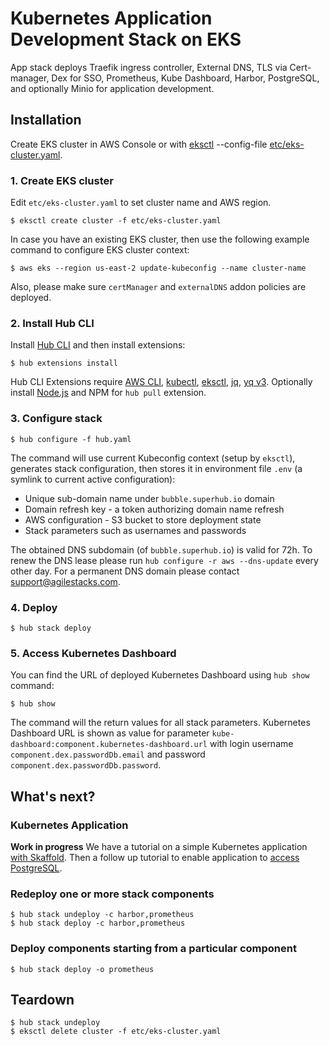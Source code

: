 # Kubernetes Application Development Stack on EKS

App stack deploys Traefik ingress controller, External DNS, TLS via Cert-manager, Dex for SSO, Prometheus, Kube Dashboard, Harbor, PostgreSQL, and optionally Minio for application development.


## Installation

Create EKS cluster in AWS Console or with [eksctl](https://docs.aws.amazon.com/eks/latest/userguide/eksctl.html) --config-file [etc/eks-cluster.yaml](etc/eks-cluster.yaml).

### 1. Create EKS cluster

Edit `etc/eks-cluster.yaml` to set cluster name and AWS region.

```
$ eksctl create cluster -f etc/eks-cluster.yaml
```

In case you have an existing EKS cluster, then use the following example command to configure EKS cluster context:

```
$ aws eks --region us-east-2 update-kubeconfig --name cluster-name
```

Also, please make sure `certManager` and `externalDNS` addon policies are deployed.

### 2. Install Hub CLI

Install [Hub CLI](https://docs.agilestacks.com/article/zrban5vpb5-install-toolbox#hub_cli) and then install extensions:

```
$ hub extensions install
```

Hub CLI Extensions require [AWS CLI], [kubectl], [eksctl], [jq], [yq v3]. Optionally install [Node.js] and NPM for `hub pull` extension.

### 3. Configure stack

```
$ hub configure -f hub.yaml
```

The command will use current Kubeconfig context (setup by `eksctl`), generates stack configuration, then stores it in environment file `.env` (a symlink to current active configuration):

* Unique sub-domain name under `bubble.superhub.io` domain
* Domain refresh key - a token authorizing domain name refresh
* AWS configuration - S3 bucket to store deployment state
* Stack parameters such as usernames and passwords

The obtained DNS subdomain (of `bubble.superhub.io`) is valid for 72h. To renew the DNS lease please run `hub configure -r aws --dns-update` every other day.  For a permanent DNS domain please contact support@agilestacks.com.

### 4. Deploy

```
$ hub stack deploy
```

### 5. Access Kubernetes Dashboard

You can find the URL of deployed Kubernetes Dashboard using `hub show` command:

```
$ hub show
```

The command will the return values for all stack parameters. Kubernetes Dashboard URL is shown as value for parameter `kube-dashboard:component.kubernetes-dashboard.url` with login username `component.dex.passwordDb.email` and password `component.dex.passwordDb.password`.


## What's next?

### Kubernetes Application

**Work in progress** We have a tutorial on a simple Kubernetes application [with Skaffold](https://docs.agilestacks.com/article/4b2q2dcof9-development-workflow-on-kubernetes-with-skaffold). Then a follow up tutorial to enable application to [access PostgreSQL](https://docs.agilestacks.com/article/j4cysq9ka5-201-python-efficient-development-for-kubernetes-enable-database).

### Redeploy one or more stack components

```
$ hub stack undeploy -c harbor,prometheus
$ hub stack deploy -c harbor,prometheus
```

### Deploy components starting from a particular component

```
$ hub stack deploy -o prometheus
```

## Teardown

```
$ hub stack undeploy
$ eksctl delete cluster -f etc/eks-cluster.yaml
```


[AWS CLI]: https://aws.amazon.com/cli/
[kubectl]: https://kubernetes.io/docs/reference/kubectl/overview/
[eksctl]: https://eksctl.io
[jq]: https://stedolan.github.io/jq/
[yq v3]: https://github.com/mikefarah/yq
[Node.js]: https://nodejs.org
